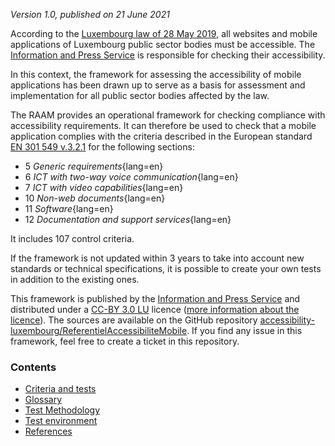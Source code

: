 *Version 1.0, published on 21 June 2021*

According to the [Luxembourg law of 28 May 2019](http://legilux.public.lu/eli/etat/leg/loi/2019/05/28/a373/jo), all websites and mobile applications of Luxembourg public sector bodies must be accessible. The [Information and Press Service](https://sip.gouvernement.lu/) is responsible for checking their accessibility.

In this context, the framework for assessing the accessibility of mobile applications has been drawn up to serve as a basis for assessment and implementation for all public sector bodies affected by the law.

The RAAM provides an operational framework for checking compliance with accessibility requirements. It can therefore be used to check that a mobile application complies with the criteria described in the European standard [EN 301 549 v.3.2.1](https://www.etsi.org/deliver/etsi_en/301500_301599/301549/03.02.01_60/en_301549v030201p.pdf) for the following sections: 

- 5 *Generic requirements*{lang=en}
- 6 *ICT with two-way voice communication*{lang=en}
- 7 *ICT with video capabilities*{lang=en}
- 10 *Non-web documents*{lang=en}
- 11 *Software*{lang=en}
- 12 *Documentation and support services*{lang=en}

It includes 107 control criteria. 

If the framework is not updated within 3 years to take into account new standards or technical specifications, it is possible to create your own tests in addition to the existing ones.

This framework is published by the [Information and Press Service](https://sip.gouvernement.lu/) and distributed under a [CC-BY 3.0 LU](https://creativecommons.org/licenses/by/3.0/lu/) licence ([more information about the licence](../licence.md)). The sources are available on the GitHub repository [accessibility-luxembourg/ReferentielAccessibiliteMobile](https://github.com/accessibility-luxembourg/ReferentielAccessibiliteMobile).
If you find any issue in this framework, feel free to create a ticket in this repository.


### Contents

- [Criteria and tests](referentiel-technique.md)
- [Glossary](glossaire.md)
- [Test Methodology](methodologie.md)
- [Test environment](environnement.md)
- [References](references.md)

